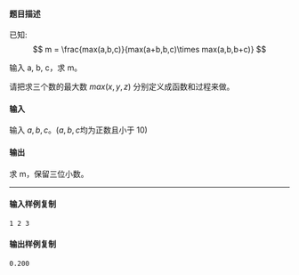 #### 题目描述

已知:
$$
m =
\frac{max(a,b,c)}{max(a+b,b,c)\times max(a,b,b+c)}
$$

输入 a, b, c，求 m。

请把求三个数的最大数 $max⁡(x, y, z)$ 分别定义成函数和过程来做。

#### 输入

输入 $a, b, c$。($a, b, c$均为正数且小于 10)

#### 输出

求 m，保留三位小数。

___

#### 输入样例复制

```
1 2 3
```

#### 输出样例复制

```
0.200
```